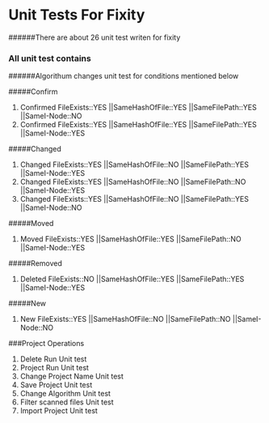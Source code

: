 # Unit Tests For Fixity
######There are about 26 unit test writen for fixity 

### All unit test contains 
######Algorithum changes unit test for conditions mentioned below

#####Confirm

 1. Confirmed  FileExists::YES   ||SameHashOfFile::YES    ||SameFilePath::YES    ||SameI-Node::NO
 2. Confirmed   FileExists::YES  ||SameHashOfFile::YES    ||SameFilePath::YES    ||SameI-Node::YES

#####Changed

 1. Changed   FileExists::YES    ||SameHashOfFile::NO     ||SameFilePath::YES    ||SameI-Node::YES
 2. Changed  FileExists::YES     ||SameHashOfFile::NO     ||SameFilePath::NO     ||SameI-Node::YES
 3. Changed  FileExists::YES     ||SameHashOfFile::NO     ||SameFilePath::YES    ||SameI-Node::NO

#####Moved
 1. Moved   FileExists::YES      ||SameHashOfFile::YES    ||SameFilePath::NO     ||SameI-Node::YES

#####Removed
 1. Deleted   FileExists::NO     ||SameHashOfFile::YES    ||SameFilePath::YES    ||SameI-Node::YES

#####New
 1. New  FileExists::YES         ||SameHashOfFile::NO     ||SameFilePath::NO     ||SameI-Node::NO

###Project Operations

 1. Delete Run Unit test
 2. Project Run Unit test
 3. Change Project Name Unit test
 4. Save Project Unit test
 5. Change Algorithm Unit test
 6. Filter scanned files Unit test
 7. Import Project Unit test

